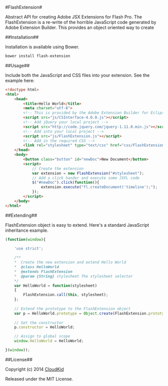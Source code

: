 #FlashExtension#

Abstract API for creating Adobe JSX Extensions for Flash Pro. The FlashExtension is a re-write of the horrible JavaScript code generated by Adobe Extension Builder. This provides an object oriented way to create 

##Installation##

Installation is available using Bower. 

```bash
bower install flash-extension
```

##Usage##

Include both the JavaScript and CSS files into your extension. See the example here:

```html
<!doctype html>
<html>
	<head>
		<title>Hello World</title>
		<meta charset="utf-8">
		<!-- This is provided by the Adobe Extension Builder for Eclipse -->
		<script src="js/CSInterface-4.0.0.js"></script>
		<!-- Add jQuery your local project -->
		<script src="http://code.jquery.com/jquery-1.11.0.min.js"></script>
		<!-- Add into your local project -->
		<script src="js/FlashExtension.js"></script>
		<!-- Add in the required CSS -->
		<link rel="stylesheet" type="text/css" href="css/FlashExtension.css">
	</head>
	<body>
		<button class="button" id="newDoc">New Document</button>
		<script>
			// Create the extension
			var extension = new FlashExtension("#stylesheet");
			// Add a click hander and execute some JSFL code
			$("#newDoc").click(function(){
				extension.execute("fl.createDocument('timeline');");
			});
		</script>
	</body>
</html>
```

##Extending##

FlashExtension object is easy to extend. Here's a standard JavaScript inheritance example.

```js
(function(window){
	
	'use strict';

	/**
	*  Create the new extension and extend Hello World 
	*  @class HelloWorld
	*  @extends FlashExtension
	*  @param {String} stylesheet The stylesheet selector
	*/
	var HelloWorld = function(stylesheet)
	{
		FlashExtension.call(this, stylesheet);
	};
	
	// Extend the prototype to the FlashExtension object
	var p = HelloWorld.prototype = Object.create(FlashExtension.prototype);
	
	// Set the constructor
	p.constructor = HelloWorld;

	// Assign to global scope
	window.HelloWorld = HelloWorld;

}(window));
```

##License##

Copyright (c) 2014 [CloudKid](http://github.com/cloudkidstudio)

Released under the MIT License.